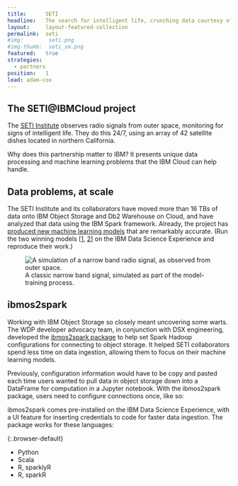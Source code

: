 ```yaml
---
title:      SETI
headline:   The search for intelligent life, crunching data courtesy of the IBM Cloud.
layout:     layout-featured-collection
permalink:  seti
#img:        seti.png
#img-thumb:  seti_sm.png
featured:   true
strategies: 
  - partners
position:	1
lead: adam-cox
---
```


## The SETI@IBMCloud project

The [SETI Institute](https://www.seti.org/) observes radio signals from outer space, monitoring for signs of intelligent life. They do this 24/7, using an array of 42 satellite dishes located in northern California.

Why does this partnership matter to IBM? It presents unique data processing and machine learning problems that the IBM Cloud can help handle.

## Data problems, at scale

The SETI Institute and its collaborators have moved more than 16 TBs of data onto IBM Object Storage and Db2 Warehouse on Cloud, and have analyzed that data using the IBM Spark framework. Already, the project has [produced new machine learning models](https://medium.com/ibm-watson-data-lab/using-artificial-intelligence-to-search-for-extraterrestrial-intelligence-ec19169e01af) that are remarkably accurate. (Run the two winning models [[1](https://apsportal.ibm.com/analytics/notebooks/994cc41f-d523-4ccb-9787-c3f783675522/view?access_token=37ec266931730de1a726e1c916d4d8c67e04a1bb4740a05b4e604b622f85c50f), [2](https://apsportal.ibm.com/analytics/notebooks/f2cc36f5-a236-4d0a-8fc8-d098311c7caa/view?access_token=6e0e60f4b2b50cc790f93277fd50bcd0ed9ca926552ca9d3b9c735fe69f43a36)] on the IBM Data Science Experience and reproduce their work.)

<figure>
  <img src="{{site.url}}/img/seti-signal.png" alt="A simulation of a narrow band radio signal, as observed from outer space."/>
  <figcaption>A classic narrow band signal, simulated as part of the model-training process.</figcaption>
</figure>

## ibmos2spark

Working with IBM Object Storage so closely meant uncovering some warts. The WDP developer advocacy team, in conjunction with DSX engineering, developed the [ibmos2spark package](https://github.com/ibm-watson-data-lab/ibmos2spark) to help set Spark Hadoop configurations for connecting to object storage. It helped SETI collaborators spend less time on data ingestion, allowing them to focus on their machine learning models.

Previously, configuration information would have to be copy and pasted each time users wanted to pull data in object storage down into a DataFrame for computation in a Jupyter notebook. With the ibmos2spark package, users need to configure connections once, like so:

<script src="https://gist.github.com/gadamc/6284fe9b0cb42d8af0c0943f02b2c1cd.js"></script>

ibmos2spark comes pre-installed on the IBM Data Science Experience, with a UI feature for inserting credentials to code for faster data ingestion. The package works for these languages:

{:.browser-default}
- Python
- Scala
- R, sparklyR
- R, sparkR